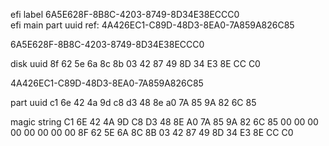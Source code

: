 efi label 6A5E628F-8B8C-4203-8749-8D34E38ECCC0 \
efi main part uuid ref: 4A426EC1-C89D-48D3-8EA0-7A859A826C85

6A5E628F-8B8C-4203-8749-8D34E38ECCC0

disk uuid 8f 62 5e 6a 8c 8b 03 42 87 49 8D 34 E3 8E CC C0

4A426EC1-C89D-48D3-8EA0-7A859A826C85

part uuid c1 6e 42 4a 9d c8 d3 48 8e a0 7A 85 9A 82 6C 85


magic string C1 6E 42 4A 9D C8 D3 48 8E A0 7A 85 9A 82 6C 85 00 00 00 00 00 00 00 00 8F 62 5E 6A 8C 8B 03 42 87 49 8D 34 E3 8E CC C0
